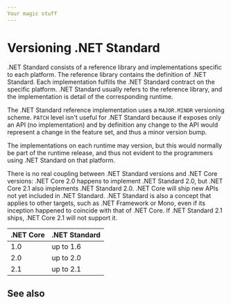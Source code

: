 ```yaml
---
Your magic stuff
---
```


# Versioning .NET Standard

.NET Standard consists of a reference library and implementations specific to each platform. The reference library contains the definition of .NET Standard. Each implementation fulfills the .NET Standard contract on the specific platform. .NET Standard usually refers to the reference library, and the implementation is detail of the corresponding runtime.

The .NET Standard reference implementation uses a `MAJOR.MINOR` versioning scheme. `PATCH` level isn't useful for .NET Standard because if exposes only an API (no implementation) and by definition any change to the API would represent a change in the feature set, and thus a minor version bump.

The implementations on each runtime may version, but this would normally be part of the runtime release, and thus not evident to the programmers using .NET Standard on that platform.

There is no real coupling between .NET Standard versions and .NET Core versions: .NET Core 2.0 happens to implement .NET Standard 2.0, but .NET Core 2.1 also implements .NET Standard 2.0. .NET Core will ship new  APIs not yet included in .NET Standard. .NET Standard is also a concept that applies to other targets, such as .NET Framework or Mono, even if its inception happened to coincide with that of .NET Core. If .NET Standard 2.1 ships, .NET Core 2.1 will not support it.

| .NET Core | .NET Standard |
|-----------|---------------|
| 1.0       | up to 1.6     |
| 2.0       | up to 2.0     |
| 2.1       | up to 2.1     |

## See also
